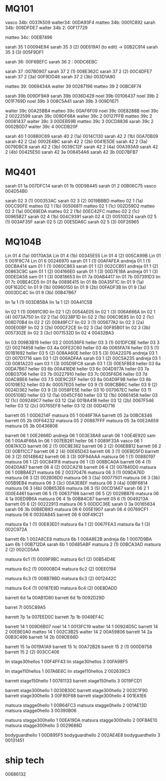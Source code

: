 # MQ101

vasco 34b: 0037A509
walter34: 00DA93F4
matteo 34b: 0001C892
sarah 34b: 006DFDE7
walter 34b 2: 00F17729

matteo 34c: 00EB7496

sarah 35 1 00094E94
sarah 35 3 (2) 00E619A1 (to edit) -> 00B2C914
sarah 35 3 (3) 005F9DF1

sarah 36:  00F6BEFC
sarah 36 2 : 00DC6EBC

sarah 37 :007B0907
sarah 37 2 (1) 008E362C
sarah 37 2 (2) 00C4DFE7
sarah 37 2 (3a) 00F9DD48
sarah 37 2 (3b) 003D1A80

matteo 39: 0069434A
walter 39 00287196
matteo 39 2 00BC6F74

sarah 39b 009DF9A9
sarah 39b 0036D429
noel 39b 00106437
noel 39b 2 001F769D
noel 39b 3 008C5A41
sarah 39b 3 009D1671

walter 39c 00A25BB4
matteo 39c 00AF6F09
noel 39c 00E8288B
noel 39c 2 00222599
sarah 39c 009DF68A
walter 39c 2 00127FFB
matteo 39c 2 00081437
walter 39c 3 00DEB59B
matteo 39c 3 00CD8836
sarah 39c 2 0002B0D7
walter 39c 4 00CDB20F

sarah 40 1 008B0C69
sarah 40 2 (1a) 0014C130
sarah 42 2 (1b) 00A70B09
sarah 42 2 (2a) 0002E4BC
sarah 42 2 (2b) 0041E5DE
sarah 42 2 (3a) 0079DBC8
sarah 42 2 (3b) 0039C12F
sarah 42 2 (4a) 00A393A9
sarah 42 2 (4b) 00425E50
sarah 42 3a 008454A6
sarah 42 3b 00D7BFB7

# MQ401

sarah 01 1a 007DFC14
sarah 01 1b 00D98445
sarah 01 2 00B06C75
vasco 004D54B0

sarah 02 3 (1) 000353AC
sarah 02 3 (2) 0019BBBD
matteo 02 1 (1a) 00CC90FE
matteo 02 1 (1b) 00506811
matteo 02 1 (1c) 002D59D2
matteo 02 2 (1a) 00C69EDA
matteo 02 2 (1b) 00EC42FC
matteo 02 2 (1c) 00965B27
sarah 02 4 (1b) 004C9391
sarah 02 4 (2) 00510D24
sarah 02 5 (1) 003AF35F
sarah 02 5 (2) 00E5DA6C 
sarah 02 5 (3) 00F26965

# MQ104B

Lin 01 4 (1a) 00170A3A
Lin 01 4 (1b) 00345E55
Lin 01 4 (2) 005CA99B
Lin 01 5 001F9C74
Lin 01 6 00246970
sarah 01 1 (1) 00AFAFEA
andreja 01 1 (1) 00CBA414
sam 01 1 (1) 0060C863
sarah 01 1 (2) 002CCB51
andreja 01 1 (2) 00863C9C
sam 01 1 (2) 004166E0
sarah 01 1 (3) 00D7E18A
andreja 01 1 (3) 00DEDA58
sam 01 1 (3) 00818653
lin 01 7a 00AB4417
lin 01 7b 007391D3
lin 01 7c 00BE4CD5
lin 01 8a 0089E415
lin 01 8b 00A35F1C
lin 01 9 (1a) 00F162DC
lin 01 9 (1b) 00960150
lin 01 9 (2b) 00FADF3B
lin 01 9 (3a) 0003DC4C
lin 01 9 (3b) 00B47B67

lin 1a 1 (1) 003DB5BA
lin 1a 1 (2) 00A41C5B

lin 02 1 (1) 00691C9D
lin 02 1 (2) 0054AE05
lin 02 1 (3) 006A666A
lin 02 1 (4) 0073A750
lin 02 2 (1a) 00238F1D
lin 02 2 (1b) 006C9E85
lin 02 2 (1c) 008D70B4
lin 02 2 (2) 00849FC7
lin 02 3 (1) 005677A2
lin 02 3 (2a)  000E00BF
lin 02 3 (2b)  000CF2CE
lin 02 3 (3a)  00F85B01
lin 02 3 (3b)  0057302E
lin 02 3 (3c)  0071532D
lin 02 4 00432BA3

lin 03 009B3B19
heller 03 2 000536F6
heller 03 3 (1) 001DFCBE
heller 03 3 (2) 00274858
heller 03 4a 00FE2C60
heller 03 4b 0065FA74
heller 03 5 (1) 001B1692
heller 03 5 (2) 008AA60E
heller 03 5 (3) 00A22076
andreja 03 1 (2) 007D1716
sam 03 1 (2) 006ADFAA
sarah 03 1 (2) 00C5A235
andreja 03 1 (3) 0081A220
sam 03 1 (3) 005D9FC8
sarah 03 1 (3) 00E5FBE8
heller 03 6a 00DA7B67
heller 03 6b 00A416D6
heller 03 6c 004D977A
heller 03 7a 00B03706
heller 03 7b 00227910
heller 03 7c 0035F6D6
heller 03 7d 00AC8BE6
heller 03 7.5 00E9C2EF
heller 03 8a 004D9F9B
heller 03 8b 00109E52
heller 03 8c 00057ED5
heller 03 9 (1) 009CBB6C
heller 03 9 (2) 0024D362
heller 03 9 (3) 0058FE5E
heller 03 10 007067EC
heller 03 11 0005108D
heller 03 12 (1a) 0045CF60
heller 03 12 (1b) 00661458
heller 03 12 (1c) 009249C7
heller 03 12 (2a) 0018A418
heller 03 12 (2b) 0067F546
heller 03 12 (2c) 00765EF8
heller 03 12 (3) 00D4D716

barrett 05 1 00D6214F
matsura 05 1 0046F7AA
barrett 05 2a 00BC8346
barrett 05 2b 00F64232
matsura 05 2 00887FFF
matsura 05 3a 00E2A659
matsura 05 3b 00436808

barrett 06 1 00E2666D
andreja 06 1 003E38A8
sarah 06 1 00E4E920
sam 06 1 00A4F66A
lin 06 1 007EB261
heller 06 1 0089F33A
vasco 06 1 0087A1CD
barrett 06 2 (1) 00C8E362
barrett 06 2 (2) 006EBB12
barrett 06 2 (3) 00B11CC7
barrett 06 2 (4) 00E65D43
barrett 06 3 (1) 00EBD5FD
barrett 06 3 (2) 0014B642
barrett 06 3 (3) 00F94AAA
matsura 06 1 (1) 00880197
matsura 06 1 (2) 00C841F8
matsura 06 1 (3) 008BCA0A
barrett 06 4 (1) 004D0A87
barrett 06 4 (2) 002CA218
barrett 06 4 (3) 007840D0
matsura 06 1 00BBAE21
matsura 06 2 00370476
matsura 06 3 (1) 009DA76D
matsura 06 3 (2) 002B06D0
matsura 06 3 (3a) 00077501
matsura 06 3 (3b) 005B9EB4
matsura 06 3 (3c) 00A3E8EF
matsura 06 3 (4a) 00BF6814
matsura 06 3 (4b) 00B653E6
matsura 06 3 (5) 00CD1A67
sarah 06 2 1 000E4461
barrett 06 5 (1) 00637198
barrett 06 5 (2) 0029B876
matsura 06 4 1a 00ED9B6A
matsura 06 4 1b 00B84C87
barrett 05 6 (1) 0049213A
barrett 05 6 (2) 00222913
matsura 06 5 00DDC36E
sarah 0 3a 00165634
sarah 06 3b 00B8DB83
matsura 06 6 005E1907
sarah 06 4 00769CF1
matsura 06 6 0030A845
barrett 06 6 00F49C21

matsura 6a 1 (1) 00E83ED1
matsura 6a 1 (2) 0067FEA3
matsura 6a 1 (3) 002C972A

barrett 6b 1 002A8CE8
matsura 6b 1 008A8E2B
andreja 6b 1 0007D9BA
sam 6b 1 00B712DA
sarah 6b 1 00485ABF
matsura 2 (1) 00BCA3AD
matsura 2 (2) 002CD5AA

matsura 6c1 (1) 0009F9BC
matsura 6c1 (2) 00B54D4E

matsura 6c2 (1) 000008D4
matsura 6c2 (2) 00EE0194

matsura 6c3 (1) 008B78BD
matsura 6c3 (2) 0012442C

matsura 6c4 (1) 00187E9D
matsura 6c4 (2) 00E8DADD

barrett 6d 1a 00AB1D80
barrett 6d 1b 0092D29D

barret 7l 005C89A5

barrett 7p 1a 007EED0C
barrett 7p 1b 0049EF4C

barrett 14 1 009D6B07
noel 14 1 0013FC19
walter 14 1 00924D5C
barrett 14 2 00EBE0A0
matteo 14 1 002C3B25
walter 14 2 00A59806
barrett 14 2a 00B3C496
barrett 14 2b 009DE66D

barrett 15 1a 0019A1A9
barrett 15 1c 00A72B26
barett 15 2 (1) 000D9758
barrett 15 2 (2) 003CC406

lin stage30hellos 1 00F4FF43
lin stage30hellos 3 00FA98F5

lin stage110hellos 1 007A6E6C
lin stage110hellos 2 002639C3

barrett stage150hello 1 00761133
barrett stage150hello 3 0019FCD1

barrett stage300hello 1  0030B30C
barrett stage300hello 2 003C1F90
barrett stage300hello 3 00F80F68
barrett stage300hello 4 001EA1E6

matsura stagge0hello 1 00B64FC3
matsura stagge0hello 2 001AE13D
matsura stagge0hello 3 00390B06

matsura stagge300hello 1 00EA19DA
matsura stagge300hello 2 00F8AE10
matsura stagge300hello 3 0029688D

bodyguardhello 1 00D895F5
bodyguardhello 2 002AE4E8
bodyguardhello 3 00131451

# ship tech
00686132